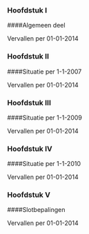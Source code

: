 <meta http-equiv='Content-Type' content='text/html; charset=utf-8' />

### Hoofdstuk  I  

####Algemeen deel

Vervallen per 01-01-2014 

### Hoofdstuk  II  

####Situatie per 1-1-2007

Vervallen per 01-01-2014 

### Hoofdstuk  III  

####Situatie per 1-1-2009

Vervallen per 01-01-2014 

### Hoofdstuk  IV  

####Situatie per 1-1-2010

Vervallen per 01-01-2014 

### Hoofdstuk  V  

####Slotbepalingen

Vervallen per 01-01-2014 

